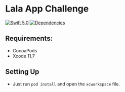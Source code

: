 # Lala App Challenge

[![Swift 5.0](https://img.shields.io/badge/swift-5.0-ED523F.svg?style=flat)](https://swift.org/download/) [![Dependencies](https://img.shields.io/badge/dependencies-RxSwift-brightgreen.svg)](https://github.com/ReactiveX/RxSwift)

## Requirements:

* CocoaPods
* Xcode 11.7

## Setting Up

* Just run `pod install` and open the `xcworkspace` file.
